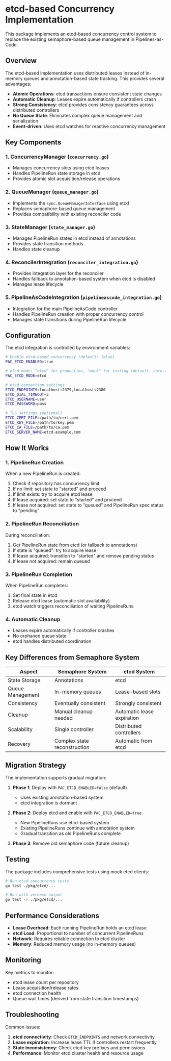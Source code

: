 # etcd-based Concurrency Implementation

This package implements an etcd-based concurrency control system to replace the existing semaphore-based queue management in Pipelines-as-Code.

## Overview

The etcd-based implementation uses distributed leases instead of in-memory queues and annotation-based state tracking. This provides several advantages:

- **Atomic Operations**: etcd transactions ensure consistent state changes
- **Automatic Cleanup**: Leases expire automatically if controllers crash
- **Strong Consistency**: etcd provides consistency guarantees across distributed controllers
- **No Queue State**: Eliminates complex queue management and serialization
- **Event-driven**: Uses etcd watches for reactive concurrency management

## Key Components

### 1. ConcurrencyManager (`concurrency.go`)

- Manages concurrency slots using etcd leases
- Handles PipelineRun state storage in etcd
- Provides atomic slot acquisition/release operations

### 2. QueueManager (`queue_manager.go`)

- Implements the `sync.QueueManagerInterface` using etcd
- Replaces semaphore-based queue management
- Provides compatibility with existing reconciler code

### 3. StateManager (`state_manager.go`)

- Manages PipelineRun states in etcd instead of annotations
- Provides state transition methods
- Handles state cleanup

### 4. ReconcilerIntegration (`reconciler_integration.go`)

- Provides integration layer for the reconciler
- Handles fallback to annotation-based system when etcd is disabled
- Manages lease lifecycle

### 5. PipelineAsCodeIntegration (`pipelineascode_integration.go`)

- Integration for the main PipelineAsCode controller
- Handles PipelineRun creation with proper concurrency control
- Manages state transitions during PipelineRun lifecycle

## Configuration

The etcd integration is controlled by environment variables:

```bash
# Enable etcd-based concurrency (default: false)
PAC_ETCD_ENABLED=true

# etcd mode: "etcd" for production, "mock" for testing (default: auto-detect)
PAC_ETCD_MODE=etcd

# etcd connection settings
ETCD_ENDPOINTS=localhost:2379,localhost:2380
ETCD_DIAL_TIMEOUT=5
ETCD_USERNAME=user
ETCD_PASSWORD=pass

# TLS settings (optional)
ETCD_CERT_FILE=/path/to/cert.pem
ETCD_KEY_FILE=/path/to/key.pem
ETCD_CA_FILE=/path/to/ca.pem
ETCD_SERVER_NAME=etcd.example.com
```

## How It Works

### 1. PipelineRun Creation

When a new PipelineRun is created:

1. Check if repository has concurrency limit
2. If no limit: set state to "started" and proceed
3. If limit exists: try to acquire etcd lease
4. If lease acquired: set state to "started" and proceed
5. If lease not acquired: set state to "queued" and PipelineRun spec status to "pending"

### 2. PipelineRun Reconciliation

During reconciliation:

1. Get PipelineRun state from etcd (or fallback to annotations)
2. If state is "queued": try to acquire lease
3. If lease acquired: transition to "started" and remove pending status
4. If lease not acquired: remain queued

### 3. PipelineRun Completion

When PipelineRun completes:

1. Set final state in etcd
2. Release etcd lease (automatic slot availability)
3. etcd watch triggers reconciliation of waiting PipelineRuns

### 4. Automatic Cleanup

- Leases expire automatically if controller crashes
- No orphaned queue state
- etcd handles distributed coordination

## Key Differences from Semaphore System

| Aspect | Semaphore System | etcd System |
|--------|------------------|-------------|
| State Storage | Annotations | etcd |
| Queue Management | In-memory queues | Lease-based slots |
| Consistency | Eventually consistent | Strongly consistent |
| Cleanup | Manual cleanup needed | Automatic lease expiration |
| Scalability | Single controller | Distributed controllers |
| Recovery | Complex state reconstruction | Automatic from etcd |

## Migration Strategy

The implementation supports gradual migration:

1. **Phase 1**: Deploy with `PAC_ETCD_ENABLED=false` (default)
   - Uses existing annotation-based system
   - etcd integration is dormant

2. **Phase 2**: Deploy etcd and enable with `PAC_ETCD_ENABLED=true`
   - New PipelineRuns use etcd-based system
   - Existing PipelineRuns continue with annotation system
   - Gradual transition as old PipelineRuns complete

3. **Phase 3**: Remove old semaphore code (future cleanup)

## Testing

The package includes comprehensive tests using mock etcd clients:

```bash
# Run etcd concurrency tests
go test ./pkg/etcd/...

# Run with verbose output
go test -v ./pkg/etcd/...
```

## Performance Considerations

- **Lease Overhead**: Each running PipelineRun holds an etcd lease
- **etcd Load**: Proportional to number of concurrent PipelineRuns
- **Network**: Requires reliable connection to etcd cluster
- **Memory**: Reduced memory usage (no in-memory queues)

## Monitoring

Key metrics to monitor:

- etcd lease count per repository
- Lease acquisition/release rates
- etcd connection health
- Queue wait times (derived from state transition timestamps)

## Troubleshooting

Common issues:

1. **etcd connectivity**: Check `ETCD_ENDPOINTS` and network connectivity
2. **Lease expiration**: Increase lease TTL if controllers restart frequently
3. **State inconsistency**: Check etcd key prefixes and permissions
4. **Performance**: Monitor etcd cluster health and resource usage
